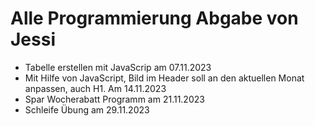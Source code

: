 # Alle Programmierung Abgabe von Jessi
- Tabelle erstellen mit JavaScrip am 07.11.2023
- Mit Hilfe von JavaScript, Bild im Header soll an den aktuellen Monat anpassen, auch H1. Am 14.11.2023
- Spar Wocherabatt Programm am 21.11.2023
- Schleife Übung am 29.11.2023